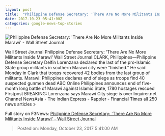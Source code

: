 ```yaml
---
layout: post
title:  "Philippine Defense Secretary: 'There Are No More Militants Inside Marawi' - Wall Street Journal"
date: 2017-10-23 05:41:00Z
categories: google-news-top-stories
---
```


![Philippine Defense Secretary: 'There Are No More Militants Inside Marawi' - Wall Street Journal](https://si.wsj.net/public/resources/images/BN-VS755_1023PH_SOC_20171023013411.jpg)

Wall Street Journal Philippine Defense Secretary: 'There Are No More Militants Inside Marawi' Wall Street Journal CLARK, Philippines—Philippine Defense Secretary Delfin Lorenzana declared the last of the pro-Islamic State group militants in southern Marawi city were “finished.” He said Monday in Clark that troops recovered 42 bodies from the last group of militants. Marawi: Philippines declares end of siege as troops find 40 suspected gunmen dead ABC Online Philippines announces end of five-month long battle of Marawi against Islamic State, 1780 hostages rescued Firstpost BREAKING: Lorenzana says Marawi City siege is over Inquirer.net Channel NewsAsia - The Indian Express - Rappler - Financial Times all 250 news articles »


Full story on F3News: [Philippine Defense Secretary: 'There Are No More Militants Inside Marawi' - Wall Street Journal](http://www.f3nws.com/n/pTqEGB)

> Posted on: Monday, October 23, 2017 5:41:00 AM
